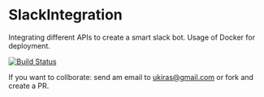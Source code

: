 # SlackIntegration
Integrating different APIs to create a smart slack bot. Usage of Docker for deployment.

[![Build Status](https://travis-ci.org/ukiras123/SlackIntegration.svg?branch=master)](https://travis-ci.org/ukiras123/SlackIntegration/)

If you want to collborate: send am email to ukiras@gmail.com or fork and create a PR.
